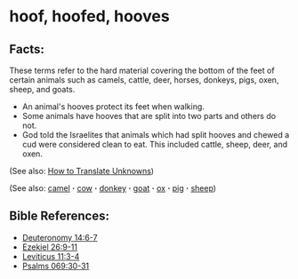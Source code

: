 # hoof, hoofed, hooves #

## Facts: ##

These terms refer to the hard material covering the bottom of the feet of certain animals such as camels, cattle, deer, horses, donkeys, pigs, oxen, sheep, and goats.

* An animal's hooves protect its feet when walking.
* Some animals have hooves that are split into two parts and others do not.
* God told the Israelites that animals which had split hooves and chewed a cud were considered clean to eat. This included cattle, sheep, deer, and oxen.
  

(See also: [How to Translate Unknowns](https://git.door43.org/Door43/en-ta-translate-vol1/src/master/content/translate_unknown.md))

(See also: [camel](../other/camel.md) **·** [cow](../other/cow.md) **·** [donkey](../other/donkey.md) **·** [goat](../other/goat.md) **·** [ox](../other/ox.md) **·** [pig](../other/pig.md) **·** [sheep](../other/sheep.md))

## Bible References: ##

* [Deuteronomy 14:6-7](https://door43.org/en/bible/notes/deu/14/06)
* [Ezekiel 26:9-11](https://door43.org/en/bible/notes/ezk/26/09)
* [Leviticus 11:3-4](https://door43.org/en/bible/notes/lev/11/03)
* [Psalms 069:30-31](https://door43.org/en/bible/notes/psa/069/030)

